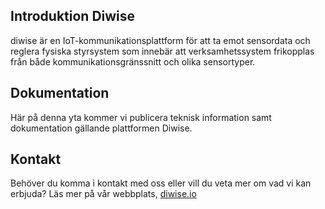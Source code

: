 ## Introduktion Diwise
diwise är en IoT-kommunikationsplattform för att ta emot sensordata och reglera fysiska styrsystem som innebär att verksamhetssystem frikopplas från både kommunikationsgränssnitt och olika sensortyper.

## Dokumentation
Här på denna yta kommer vi publicera teknisk information samt dokumentation gällande plattformen Diwise. 

## Kontakt
Behöver du komma i kontakt med oss eller vill du veta mer om vad vi kan erbjuda? Läs mer på vår webbplats, [diwise.io](https://diwise.io/)
